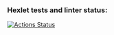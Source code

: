 ### Hexlet tests and linter status:
[![Actions Status](https://github.com/i1yas/frontend-project-lvl1/workflows/hexlet-check/badge.svg)](https://github.com/i1yas/frontend-project-lvl1/actions)